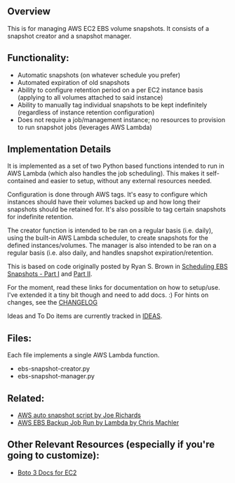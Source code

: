 ## Overview

This is for managing AWS EC2 EBS volume snapshots. It consists of a snapshot creator and a snapshot manager. 

## Functionality:

- Automatic snapshots (on whatever schedule you prefer)
- Automated expiration of old snapshots
- Ability to configure retention period on a per EC2 instance basis (applying to all volumes attached to said instance)
- Ability to manually tag individual snapshots to be kept indefinitely (regardless of instance retention configuration)
- Does not require a job/management instance; no resources to provision to run snapshot jobs (leverages AWS Lambda)

## Implementation Details

It is implemented as a set of two Python based functions intended to run in AWS Lambda (which also handles the job scheduling). This makes it self-contained and easier to setup, without any external resources needed.

Configuration is done through AWS tags. It's easy to configure which instances should have their volumes backed up and how long their snapshots should be retained for. It's also possible to tag certain snapshots for indefinite retention.

The creator function is intended to be ran on a regular basis (i.e. daily), using the built-in AWS Lambda scheduler, to create snapshots for the defined instances/volumes. The manager is also intended to be ran on a regular basis (i.e. also daily, and handles snapshot expiration/retention. 

This is based on code originally posted by Ryan S. Brown in [Scheduling EBS Snapshots - Part I](https://serverlesscode.com/post/lambda-schedule-ebs-snapshot-backups/) and [Part II](https://serverlesscode.com/post/lambda-schedule-ebs-snapshot-backups-2/).

For the moment, read these links for documentation on how to setup/use. I've extended it a tiny bit though and need to add docs. :) For hints on changes, see the [CHANGELOG](CHANGELOG.md)

Ideas and To Do items are currently tracked in [IDEAS](IDEAS.md).

## Files:

Each file implements a single AWS Lambda function.

- ebs-snapshot-creator.py
- ebs-snapshot-manager.py

## Related:

- [AWS auto snapshot script by Joe Richards](https://github.com/viyh/aws-scripts/blob/master/lambda_autosnap.py)
- [AWS EBS Backup Job Run by Lambda by Chris Machler](http://www.evergreenitco.com/evergreenit-blog/2016/4/19/aws-ebs-backup-job-run-by-lambda)

## Other Relevant Resources (especially if you're going to customize):

- [Boto 3 Docs for EC2](https://boto3.readthedocs.io/en/latest/reference/services/ec2.html)

